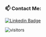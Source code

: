 <h3> 📫 Contact Me:</h3>

[![Linkedin Badge](https://img.shields.io/badge/-Linkedin-blue?style=flat-square&logo=Linkedin&logoColor=white&link=https://www.linkedin.com/in/idanyaron)](https://www.linkedin.com/in/idanyaron)

![visitors](https://visitor-badge.glitch.me/badge?page_id=IdanYaron&left_color=green&right_color=red)
